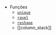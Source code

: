 - Funções
	- [`unique`](unique.md)  
	- [`ravel`](ravel.md)
	- [`reshape`](reshape.md)
	* [[column_stack]]
	